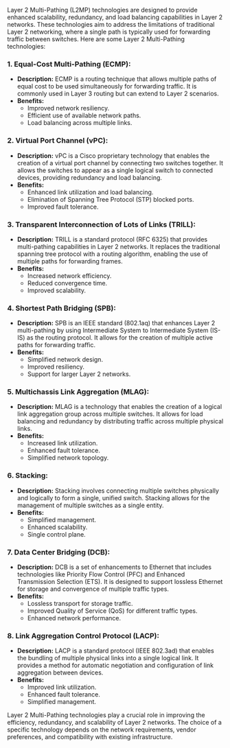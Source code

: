 Layer 2 Multi-Pathing (L2MP) technologies are designed to provide enhanced scalability, redundancy, and load balancing capabilities in Layer 2 networks. These technologies aim to address the limitations of traditional Layer 2 networking, where a single path is typically used for forwarding traffic between switches. Here are some Layer 2 Multi-Pathing technologies:

### 1. **Equal-Cost Multi-Pathing (ECMP):**
   - **Description:** ECMP is a routing technique that allows multiple paths of equal cost to be used simultaneously for forwarding traffic. It is commonly used in Layer 3 routing but can extend to Layer 2 scenarios.
   - **Benefits:**
     - Improved network resiliency.
     - Efficient use of available network paths.
     - Load balancing across multiple links.

### 2. **Virtual Port Channel (vPC):**
   - **Description:** vPC is a Cisco proprietary technology that enables the creation of a virtual port channel by connecting two switches together. It allows the switches to appear as a single logical switch to connected devices, providing redundancy and load balancing.
   - **Benefits:**
     - Enhanced link utilization and load balancing.
     - Elimination of Spanning Tree Protocol (STP) blocked ports.
     - Improved fault tolerance.

### 3. **Transparent Interconnection of Lots of Links (TRILL):**
   - **Description:** TRILL is a standard protocol (RFC 6325) that provides multi-pathing capabilities in Layer 2 networks. It replaces the traditional spanning tree protocol with a routing algorithm, enabling the use of multiple paths for forwarding frames.
   - **Benefits:**
     - Increased network efficiency.
     - Reduced convergence time.
     - Improved scalability.

### 4. **Shortest Path Bridging (SPB):**
   - **Description:** SPB is an IEEE standard (802.1aq) that enhances Layer 2 multi-pathing by using Intermediate System to Intermediate System (IS-IS) as the routing protocol. It allows for the creation of multiple active paths for forwarding traffic.
   - **Benefits:**
     - Simplified network design.
     - Improved resiliency.
     - Support for larger Layer 2 networks.

### 5. **Multichassis Link Aggregation (MLAG):**
   - **Description:** MLAG is a technology that enables the creation of a logical link aggregation group across multiple switches. It allows for load balancing and redundancy by distributing traffic across multiple physical links.
   - **Benefits:**
     - Increased link utilization.
     - Enhanced fault tolerance.
     - Simplified network topology.

### 6. **Stacking:**
   - **Description:** Stacking involves connecting multiple switches physically and logically to form a single, unified switch. Stacking allows for the management of multiple switches as a single entity.
   - **Benefits:**
     - Simplified management.
     - Enhanced scalability.
     - Single control plane.

### 7. **Data Center Bridging (DCB):**
   - **Description:** DCB is a set of enhancements to Ethernet that includes technologies like Priority Flow Control (PFC) and Enhanced Transmission Selection (ETS). It is designed to support lossless Ethernet for storage and convergence of multiple traffic types.
   - **Benefits:**
     - Lossless transport for storage traffic.
     - Improved Quality of Service (QoS) for different traffic types.
     - Enhanced network performance.

### 8. **Link Aggregation Control Protocol (LACP):**
   - **Description:** LACP is a standard protocol (IEEE 802.3ad) that enables the bundling of multiple physical links into a single logical link. It provides a method for automatic negotiation and configuration of link aggregation between devices.
   - **Benefits:**
     - Improved link utilization.
     - Enhanced fault tolerance.
     - Simplified management.

Layer 2 Multi-Pathing technologies play a crucial role in improving the efficiency, redundancy, and scalability of Layer 2 networks. The choice of a specific technology depends on the network requirements, vendor preferences, and compatibility with existing infrastructure.
